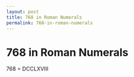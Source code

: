 ```yaml
---
layout: post
title: 768 in Roman Numerals
permalink: 768-in-roman-numerals
---
```


# 768 in Roman Numerals

768 = DCCLXVIII
